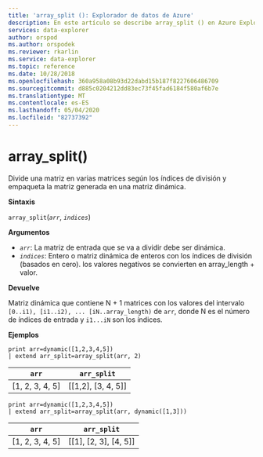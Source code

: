 ```yaml
---
title: 'array_split (): Explorador de datos de Azure'
description: En este artículo se describe array_split () en Azure Explorador de datos.
services: data-explorer
author: orspod
ms.author: orspodek
ms.reviewer: rkarlin
ms.service: data-explorer
ms.topic: reference
ms.date: 10/28/2018
ms.openlocfilehash: 360a958a08b93d22dabd15b187f8227606486709
ms.sourcegitcommit: d885c0204212dd83ec73f45fad6184f580af6b7e
ms.translationtype: MT
ms.contentlocale: es-ES
ms.lasthandoff: 05/04/2020
ms.locfileid: "82737392"
---
```

# <a name="array_split"></a>array_split()

Divide una matriz en varias matrices según los índices de división y empaqueta la matriz generada en una matriz dinámica.

**Sintaxis**

`array_split`(*`arr`*, *`indices`*)

**Argumentos**

* *`arr`*: La matriz de entrada que se va a dividir debe ser dinámica.
* *`indices`*: Entero o matriz dinámica de enteros con los índices de división (basados en cero). los valores negativos se convierten en array_length + valor.

**Devuelve**

Matriz dinámica que contiene N + 1 matrices con los valores del intervalo `[0..i1), [i1..i2), ... [iN..array_length)` de `arr`, donde N es el número de índices de entrada y `i1...iN` son los índices.

**Ejemplos**

```kusto
print arr=dynamic([1,2,3,4,5]) 
| extend arr_split=array_split(arr, 2)
```

|`arr`|`arr_split`|
|---|---|
|[1, 2, 3, 4, 5]|[[1,2], [3, 4, 5]]|


```kusto
print arr=dynamic([1,2,3,4,5]) 
| extend arr_split=array_split(arr, dynamic([1,3]))
```

|`arr`|`arr_split`|
|---|---|
|[1, 2, 3, 4, 5]|[[1], [2, 3], [4, 5]]|
